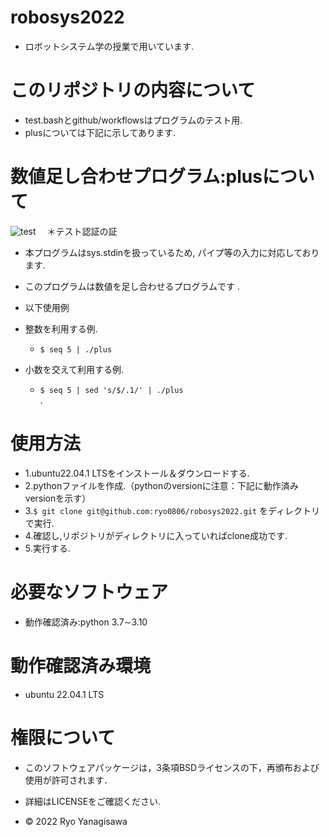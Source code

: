 # robosys2022

 * ロボットシステム学の授業で用いています.

# このリポジトリの内容について

 * test.bashとgithub/workflowsはプログラムのテスト用.
 * plusについては下記に示してあります. 

# 数値足し合わせプログラム:plusについて
![test](https://github.com/ryo0806/robosys2022/actions/workflows/test.yml/badge.svg) 　＊テスト認証の証

 * 本プログラムはsys.stdinを扱っているため, パイプ等の入力に対応しております.
 * このプログラムは数値を足し合わせるプログラムです .
 * 以下使用例

 * 整数を利用する例.
   * `$ seq 5 | ./plus`   
 
 * 小数を交えて利用する例.
   * `$ seq 5 | sed 's/$/.1/' | ./plus`   
 .
  
# 使用方法

 * 1.ubuntu22.04.1 LTSをインストール＆ダウンロードする.
 * 2.pythonファイルを作成.（pythonのversionに注意：下記に動作済みversionを示す）
 * 3.`$ git clone git@github.com:ryo0806/robosys2022.git` をディレクトリで実行.
 * 4.確認し,リポジトリがディレクトリに入っていればclone成功です.
 * 5.実行する.

# 必要なソフトウェア
 * 動作確認済み:python 3.7∼3.10

# 動作確認済み環境
 * ubuntu 22.04.1 LTS 

# 権限について 
  * このソフトウェアパッケージは，3条項BSDライセンスの下，再頒布および使用が許可されます．
  * 詳細はLICENSEをご確認ください.

  * © 2022 Ryo Yanagisawa


